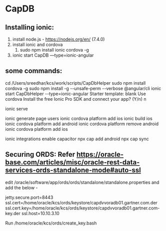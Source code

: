 # CapDB

## Installing ionic:

1. install node.js - https://nodejs.org/en/ (7.4.0)
2. install ionic and cordova
    1. sudo npm install ionic cordova -g
3. ionic start CapDB —type=ionic-angular

## some commands:

cd /Users/sreedhar/kcs/work/scripts/CapDbHelper
sudo npm install cordova -g
sudo npm install -g --unsafe-perm --verbose @angular/cli
ionic start CapDbHelper --type=ionic-angular
Starter template: blank
Use cordova
Install the free Ionic Pro SDK and connect your app? (Y/n) n

ionic serve

ionic generate page users
ionic cordova platform add ios
ionic build ios
ionic cordova platform add android
ionic cordova platform remove android
ionic cordova platform add ios

ionic integrations enable capacitor
npx cap add android
npx cap sync


## Securing ORDS: Refer https://oracle-base.com/articles/misc/oracle-rest-data-services-ords-standalone-mode#auto-ssl

edit /oracle/software/app/ords/ords/standalone/standalone.properties  and add the below -

jetty.secure.port=8443
ssl.cert=/home/oracle/kcs/ords/keystore/capdvvoradb01.gartner.com.der
ssl.cert.key=/home/oracle/kcs/ords/keystore/capdvvoradb01.gartner.com-key.der
ssl.host=10.10.3.10

Run /home/oracle/kcs/ords/create_key.bash
